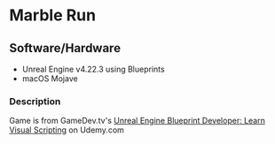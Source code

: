 # Marble Run

## Software/Hardware

- Unreal Engine v4.22.3 using Blueprints
- macOS Mojave

### Description

Game is from GameDev.tv's [Unreal Engine Blueprint Developer: Learn Visual Scripting](https://www.udemy.com/unrealblueprint/learn/lecture/12360014#overview) on Udemy.com
